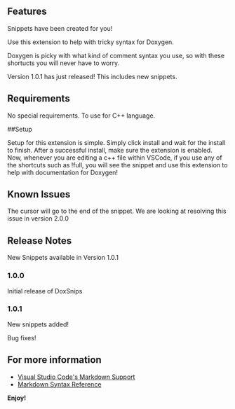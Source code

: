 ## Features

Snippets have been created for you!

Use this extension to help with tricky syntax for Doxygen.

Doxygen is picky with what kind of comment syntax you use, so with these shortucts you will never have to worry.

Version 1.0.1 has just released! This includes new snippets.

## Requirements

No special requirements. To use for C++ language.

##Setup

Setup for this extension is simple. Simply click install and wait for the install to finish. After a successful install, make sure the extension is enabled. Now, whenever you are editing a c++ file within VSCode, if you use any of the shortcuts such as !full, you will see the snippet and use this extension to help with documentation for Doxygen!


## Known Issues

The cursor will go to the end of the snippet. We are looking at resolving this issue in version 2.0.0

## Release Notes

New Snippets available in Version 1.0.1

### 1.0.0

Initial release of DoxSnips

### 1.0.1

New snippets added!

Bug fixes!

## For more information

* [Visual Studio Code's Markdown Support](http://code.visualstudio.com/docs/languages/markdown)
* [Markdown Syntax Reference](https://help.github.com/articles/markdown-basics/)

**Enjoy!**
